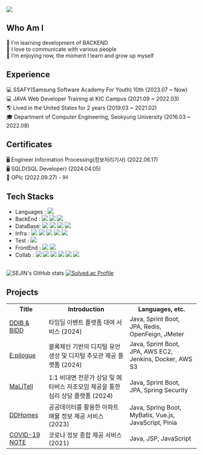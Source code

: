 <img src="https://capsule-render.vercel.app/api?type=waving&color=FFC0CB&height=300&section=header&text=Welcome%20to%20SEJIN's%20Github&fontSize=50" />

## Who Am I
🤩 I'm learning development of BACKEND<br>
🤩 I love to communicate with various people<br>
🤩 I'm enjoying now, the moment I learn and grow up myself<br>
  
## Experience
💻 SSAFY(Samsung Software Academy For Youth) 10th (2023.07 ~ Now)<br>
💻 JAVA Web Developer Training at KIC Campus (2021.09 ~ 2022.03)<br>
🌎 Lived in the United States for 2 years (2019.03 ~ 2021.02)<br>
🎓 Department of Computer Engineering, Seokyung University (2016.03 ~ 2022.08)<br>

## Certificates
🖥 Engineer Information Processing(정보처리기사) (2022.06.17)<br>
🖥 SQLD(SQL Developer) (2024.04.05)<br>
📢 OPIc (2022.09.27) - IH<br>

## Tech Stacks
- Languages : <img src="https://img.shields.io/badge/java-007396?style=for-the-badge&logo=OpenJDK&logoColor=white">
              <br>
- BackEnd : <img src="https://img.shields.io/badge/springboot-6DB33F?style=for-the-badge&logo=spring boot&logoColor=white">
            <img src="https://img.shields.io/badge/Hibernate-59666C?style=for-the-badge&logo=hibernate&logoColor=white">
            <img src="https://img.shields.io/badge/springsecurity-6DB33F?style=for-the-badge&logo=spring security&logoColor=white">
            <br>
- DataBase: <img src="https://img.shields.io/badge/mysql-4479A1?style=for-the-badge&logo=mysql&logoColor=white">
            <img src="https://img.shields.io/badge/redis-DC382D?style=for-the-badge&logo=Redis&logoColor=white">
            <img src="https://img.shields.io/badge/mariaDB-003545?style=for-the-badge&logo=mariaDB&logoColor=white">
            <img src="https://img.shields.io/badge/Amazon S3-569A31?style=for-the-badge&logo=amazons3&logoColor=white">
            <br>
- Infra : <img src="https://img.shields.io/badge/Amazon EC2-FF9900?style=for-the-badge&logo=amazonec2&logoColor=white">
          <img src="https://img.shields.io/badge/Ubuntu-E95420?style=for-the-badge&logo=ubuntu&logoColor=white">
          <img src="https://img.shields.io/badge/Docker-2496ED?style=for-the-badge&logo=docker&logoColor=white">
          <img src="https://img.shields.io/badge/Jenkins-D24939?style=for-the-badge&logo=jenkins&logoColor=white">
          <img src="https://img.shields.io/badge/NGINX-009639?style=for-the-badge&logo=nginx&logoColor=white">
          <br>
- Test : <img src="https://img.shields.io/badge/ApacheJMeter-D22128?style=for-the-badge&logo=ApacheJMeter&logoColor=white">
- FrontEnd : <img src="https://img.shields.io/badge/vue.js-4FC08D?style=for-the-badge&logo=vue.js&logoColor=white"> 
              <img src="https://img.shields.io/badge/bootstrap-7952B3?style=for-the-badge&logo=bootstrap&logoColor=white">
              <br>
- Collab : <img src="https://img.shields.io/badge/gitlab-FC6D26?style=for-the-badge&logo=gitlab&logoColor=white">
            <img src="https://img.shields.io/badge/github-181717?style=for-the-badge&logo=github&logoColor=white">
            <img src="https://img.shields.io/badge/git-F05032?style=for-the-badge&logo=git&logoColor=white">
            <img src="https://img.shields.io/badge/Jira-0052CC?style=for-the-badge&logo=Jira&logoColor=white">
            <img src="https://img.shields.io/badge/Notion-000000?style=for-the-badge&logo=Notion&logoColor=white">
            <img src="https://img.shields.io/badge/Mattermost-0058CC?style=for-the-badge&logo=MatterMost&logoColor=white">
            <br><br>


![SEJIN's GitHub stats](https://github-readme-stats.vercel.app/api?username=SeJin&show_icons=true&theme=buefy)
[![Solved.ac Profile](http://mazassumnida.wtf/api/v2/generate_badge?boj=tpwls101)](https://solved.ac/tpwls101/)
<!-- ![Top Langs](https://github-readme-stats.vercel.app/api/top-langs/?username=tpwls101&layout=compact&theme=buefy) -->



## Projects
<table>
  <tr>
    <th>Title</th>
    <th>Introduction</th>
    <th>Languages, etc.</th>
  </tr>
  <tr>
    <td><a href="https://github.com/tpwls101/DDIB">DDIB & BIDD</a></td>
    <td> 타임딜 이벤트 플랫폼 대여 서비스 (2024) </td>
    <td>Java, Sprint Boot, JPA, Redis, OpenFeign, JMeter</td>
  </tr>
  <tr>
    <td><a href="https://github.com/tpwls101/Epilogue">E:pilogue</a></td>
    <td> 블록체인 기반의 디지털 유언 생성 및 디지털 추모관 제공 플랫폼 (2024) </td>
    <td>Java, Sprint Boot, JPA, AWS EC2, Jenkins, Docker, AWS S3</td>
  </tr>
  <tr>
    <td><a href="https://github.com/tpwls101/MaLiTell">MaLiTell</a></td>
    <td> 1:1 비대면 전문가 상담 및 메타버스 자조모임 제공을 통한 심리 상담 플랫폼 (2024) </td>
    <td>Java, Sprint Boot, JPA, Spring Security</td>
  </tr>
  <tr>
    <td><a href="https://github.com/tpwls101/DDHomes">DDHomes</a></td>
    <td> 공공데이터를 활용한 아파트 매물 정보 제공 서비스 (2023) </td>
    <td>Java, Spring Boot, MyBatis, Vue.js, JavaScript, Pinia</td>
  </tr>
   <tr>
    <td><a href="https://github.com/tpwls101/COVID-19 NOTE">COVID-19 NOTE</a></td>
    <td> 코로나 정보 종합 제공 서비스 (2021) </td>
    <td>Java, JSP, JavaScript</td>
  </tr>
</table>

<br />


<!--
**tpwls101/tpwls101** is a ✨ _special_ ✨ repository because its `README.md` (this file) appears on your GitHub profile.

Here are some ideas to get you started:

- 🔭 I’m currently working on ...
- 🌱 I’m currently learning ...
- 👯 I’m looking to collaborate on ...
- 🤔 I’m looking for help with ...
- 💬 Ask me about ...
- 📫 How to reach me: ...
- 😄 Pronouns: ...
- ⚡ Fun fact: ...
-->
